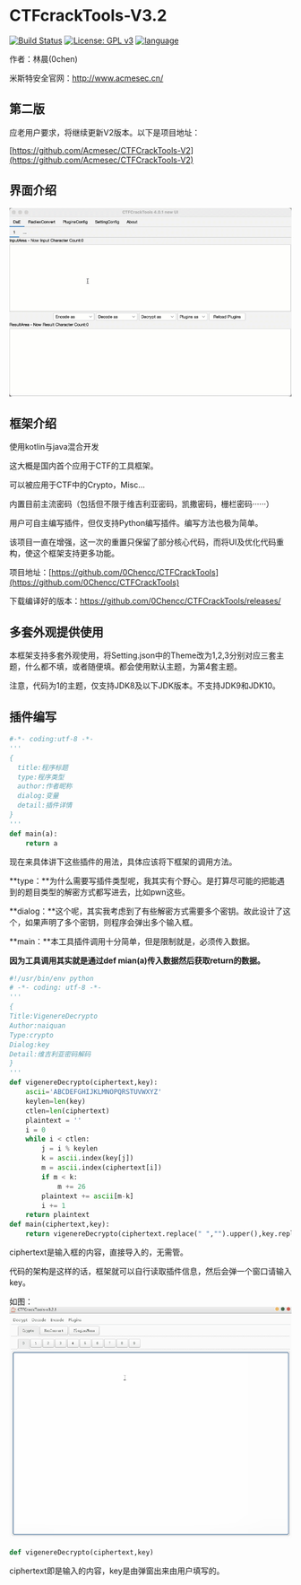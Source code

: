 # CTFcrackTools-V3.2
[![Build Status](https://travis-ci.org/0Chencc/CTFCrackTools.svg?branch=master)](https://travis-ci.org/0Chencc/CTFCrackTools)
[![License: GPL v3](https://img.shields.io/badge/License-GPL%20v3-blue.svg)](https://raw.githubusercontent.com/0Chencc/CTFCrackTools/master/doc/LICENSE)
[![language](https://img.shields.io/badge/Language-Java/Kotlin-orange.svg)](https://github.com/0Chencc/CTFCrackTools/)

作者：林晨(0chen)

米斯特安全官网：http://www.acmesec.cn/

## 第二版
应老用户要求，将继续更新V2版本。以下是项目地址：

[https://github.com/Acmesec/CTFCrackTools-V2](https://github.com/Acmesec/CTFCrackTools-V2)

## 界面介绍

![mark](/img/use.gif)

## 框架介绍

使用kotlin与java混合开发

这大概是国内首个应用于CTF的工具框架。

可以被应用于CTF中的Crypto，Misc...

内置目前主流密码（包括但不限于维吉利亚密码，凯撒密码，栅栏密码······）

用户可自主编写插件，但仅支持Python编写插件。编写方法也极为简单。

该项目一直在增强，这一次的重置只保留了部分核心代码，而将UI及优化代码重构，使这个框架支持更多功能。

项目地址：[https://github.com/0Chencc/CTFCrackTools](https://github.com/0Chencc/CTFCrackTools)

下载编译好的版本：https://github.com/0Chencc/CTFCrackTools/releases/

## 多套外观提供使用

本框架支持多套外观使用，将Setting.json中的Theme改为1,2,3分别对应三套主题，什么都不填，或者随便填。都会使用默认主题，为第4套主题。

注意，代码为1的主题，仅支持JDK8及以下JDK版本。不支持JDK9和JDK10。


## 插件编写

```Python
#-*- coding:utf-8 -*-
'''
{
  title:程序标题
  type:程序类型
  author:作者昵称
  dialog:变量
  detail:插件详情
}
'''
def main(a):
    return a
```

现在来具体讲下这些插件的用法，具体应该将下框架的调用方法。

**type：**为什么需要写插件类型呢，我其实有个野心。是打算尽可能的把能遇到的题目类型的解密方式都写进去，比如pwn这些。

**dialog：**这个呢，其实我考虑到了有些解密方式需要多个密钥。故此设计了这个，如果声明了多个密钥，则程序会弹出多个输入框。

**main：**本工具插件调用十分简单，但是限制就是，必须传入数据。

**因为工具调用其实就是通过def mian(a)传入数据然后获取return的数据。**

```Python
#!/usr/bin/env python
# -*- coding: utf-8 -*-
'''
{
Title:VigenereDecrypto
Author:naiquan
Type:crypto
Dialog:key
Detail:维吉利亚密码解码
}
'''
def vigenereDecrypto(ciphertext,key):
    ascii='ABCDEFGHIJKLMNOPQRSTUVWXYZ'
    keylen=len(key)
    ctlen=len(ciphertext)
    plaintext = ''
    i = 0
    while i < ctlen:
        j = i % keylen
        k = ascii.index(key[j])
        m = ascii.index(ciphertext[i])
        if m < k:
            m += 26
        plaintext += ascii[m-k]
        i += 1
    return plaintext
def main(ciphertext,key):
    return vigenereDecrypto(ciphertext.replace(" ","").upper(),key.replace(" ","").upper())
```

ciphertext是输入框的内容，直接导入的，无需管。

代码的架构是这样的话，框架就可以自行读取插件信息，然后会弹一个窗口请输入key。

如图：![mark](/img/plugin.gif)

```Python
def vigenereDecrypto(ciphertext,key)
```

ciphertext即是输入的内容，key是由弹窗出来由用户填写的。

